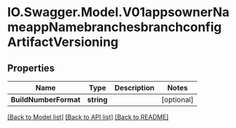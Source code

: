 # IO.Swagger.Model.V01appsownerNameappNamebranchesbranchconfigArtifactVersioning
## Properties

Name | Type | Description | Notes
------------ | ------------- | ------------- | -------------
**BuildNumberFormat** | **string** |  | [optional] 

[[Back to Model list]](../README.md#documentation-for-models) [[Back to API list]](../README.md#documentation-for-api-endpoints) [[Back to README]](../README.md)

